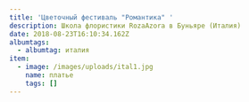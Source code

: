 ```yaml
---
title: 'Цветочный фестиваль "Романтика" '
description: Школа флористики RozaAzora в Буньяре (Италия)
date: 2018-08-23T16:10:34.162Z
albumtags:
  - albumtag: италия
item:
  - image: /images/uploads/ital1.jpg
    name: платье
    tags: []
---
```


